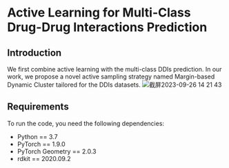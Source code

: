 # Active Learning for Multi-Class Drug-Drug Interactions Prediction

## Introduction
We first combine active learning with the multi-class DDIs prediction. In our work, we propose a novel active sampling strategy named Margin-based Dynamic Cluster tailored for the DDIs datasets.
![截屏2023-09-26 14 21 43](https://github.com/pantherang/ALDDI/assets/49769931/6bbac916-8c7f-4bbc-a727-0cefbc1cabc1)

## Requirements
To run the code, you need the following dependencies:
- Python == 3.7
- PyTorch == 1.9.0
- PyTorch Geometry == 2.0.3
- rdkit == 2020.09.2
